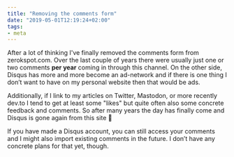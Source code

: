 ```yaml
---
title: "Removing the comments form"
date: "2019-05-01T12:19:24+02:00"
tags:
- meta
---
```


After a lot of thinking I've finally removed the comments form from zerokspot.com. Over the last couple of years there were usually just one or two comments **per year** coming in through this channel. On the other side, Disqus has more and more  become an ad-network and if there is one thing I don’t want to have on my personal website then that would be ads.

Additionally, if I link to my articles on Twitter, Mastodon, or more recently dev.to I tend to get at least some "likes" but quite often also some concrete feedback and comments. So after many years the day has finally come and Disqus is gone again from this site 🙂

If you have made a Disqus account, you can still access your comments and I might also import existing comments in the future. I don’t have any concrete plans for that yet, though.